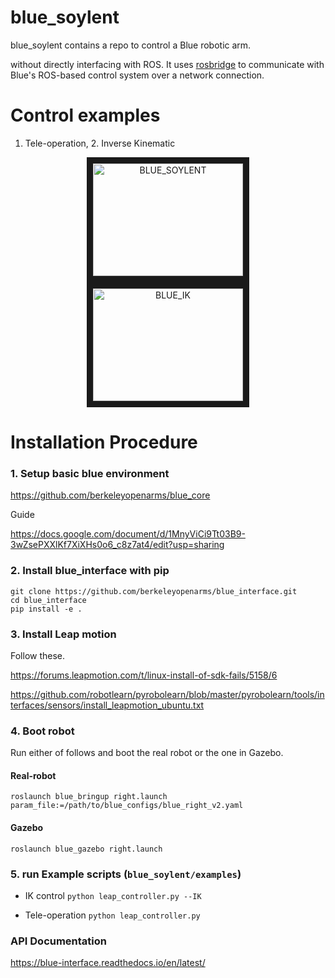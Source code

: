 # blue_soylent
blue_soylent contains a repo to control a Blue robotic arm.

 without directly interfacing with ROS. It uses [rosbridge](https://github.com/RobotWebTools/rosbridge_suite) to communicate with Blue's ROS-based control system over a network connection.

# Control examples

1. Tele-operation, 2. Inverse Kinematic

<p align="center">
 <a href="https://www.youtube.com/watch?v=d6HUE99mb6M" target="_blank"><img src="http://img.youtube.com/vi/d6HUE99mb6M/0.jpg" alt="BLUE_SOYLENT" width="240" height="180" border="10" /></a>
 <a href="https://www.youtube.com/watch?v=i4gfILPBqGU" target="_blank"><img src="http://img.youtube.com/vi/i4gfILPBqGU/0.jpg" alt="BLUE_IK" width="240" height="180" border="10" /></a>
</p>

# Installation Procedure

### 1. Setup basic blue environment

https://github.com/berkeleyopenarms/blue_core


Guide

https://docs.google.com/document/d/1MnyViCi9Tt03B9-3wZsePXXlKf7XiXHs0o6_c8z7at4/edit?usp=sharing

### 2. Install blue_interface with pip
```
git clone https://github.com/berkeleyopenarms/blue_interface.git
cd blue_interface
pip install -e .
```
### 3. Install Leap motion

Follow these.

https://forums.leapmotion.com/t/linux-install-of-sdk-fails/5158/6

https://github.com/robotlearn/pyrobolearn/blob/master/pyrobolearn/tools/interfaces/sensors/install_leapmotion_ubuntu.txt

### 4. Boot robot

Run either of follows and boot the real robot or the one in Gazebo.

#### Real-robot
`roslaunch blue_bringup right.launch param_file:=/path/to/blue_configs/blue_right_v2.yaml`

#### Gazebo
`roslaunch blue_gazebo right.launch`

### 5. run Example scripts (`blue_soylent/examples`)
  - IK control
    `python leap_controller.py --IK`

  - Tele-operation
    `python leap_controller.py`


### API Documentation
https://blue-interface.readthedocs.io/en/latest/
